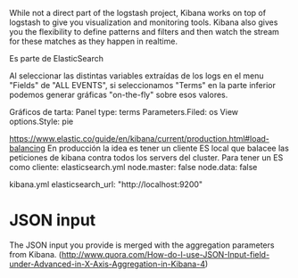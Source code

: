 While not a direct part of the logstash project, Kibana works on top of logstash to give you visualization and monitoring tools. Kibana also gives you the flexibility to define patterns and filters and then watch the stream for these matches as they happen in realtime.

Es parte de ElasticSearch


Al seleccionar las distintas variables extraídas de los logs en el menu "Fields" de "ALL EVENTS", si seleccionamos "Terms" en la parte inferior podemos generar gráficas "on-the-fly" sobre esos valores.


Gráficos de tarta:
Panel type: terms
Parameters.Filed: os
View options.Style: pie



https://www.elastic.co/guide/en/kibana/current/production.html#load-balancing
En producción la idea es tener un cliente ES local que balacee las peticiones de kibana contra todos los servers del cluster.
Para tener un ES como cliente:
elasticsearch.yml
node.master: false
node.data: false

kibana.yml
elasticsearch_url: "http://localhost:9200"



# JSON input
The JSON input you provide is merged with the aggregation parameters from Kibana. (http://www.quora.com/How-do-I-use-JSON-Input-field-under-Advanced-in-X-Axis-Aggregation-in-Kibana-4)
